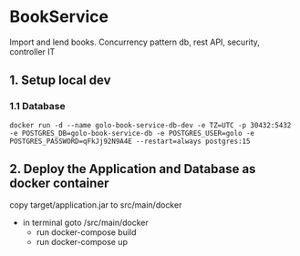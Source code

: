 # BookService
Import and lend  books. Concurrency pattern db, rest API, security, controller IT

## 1. Setup local dev

### 1.1 Database

```
docker run -d --name golo-book-service-db-dev -e TZ=UTC -p 30432:5432 -e POSTGRES_DB=golo-book-service-db -e POSTGRES_USER=golo -e POSTGRES_PASSWORD=qFkJj92N9A4E --restart=always postgres:15

```

## 2. Deploy the Application and Database as docker container
copy target/application.jar to src/main/docker
- in terminal goto /src/main/docker
    - run docker-compose build
    - run docker-compose up